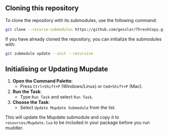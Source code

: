 ## Cloning this repository

To clone the repository with its submodules, use the following command:

```sh
git clone --recurse-submodules https://github.com/gesslar/ThreshCopy.git
```
If you have already cloned the repository, you can initialize the submodules with:
```sh
git submodule update --init --recursive
```

## Initialising or Updating Mupdate

1. **Open the Command Palette**:
   - Press `Ctrl+Shift+P` (Windows/Linux) or `Cmd+Shift+P` (Mac).
2. **Run the Task**:
   - Type `Run Task` and select `Run Task`.
3. **Choose the Task**:
   - Select `Update Mupdate Submodule` from the list.

This will update the Mupdate submodule and copy it to `resources/Mupdate.lua` to be included in your package before you run muddler.